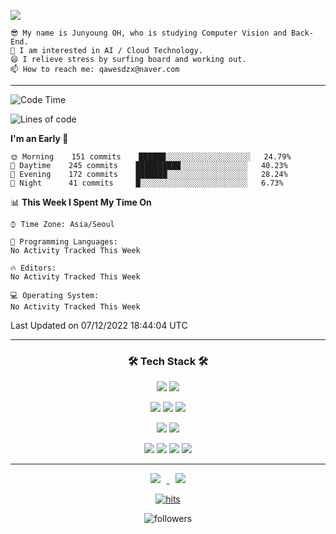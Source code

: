 <div>  
<p>
  <a href="https://github.com/Oh-JunYoung">
      <img src="https://capsule-render.vercel.app/api?type=waving&color=timeGradient&height=240&section=header&text=𝐇𝐢, 𝐖𝐞𝐥𝐜𝐨𝐦𝐞 𝐭𝐨 JunYoung'𝐬 𝐆𝐢𝐭𝐡𝐮𝐛!! %F0%9F%A5%B0&fontSize=36&animation=fadeIn&fontAlignY=36">
  </a>
</p>

<p>

    😎 My name is Junyoung OH, who is studying Computer Vision and Back-End.
    🌱 I am interested in AI / Cloud Technology.
    😄 I relieve stress by surfing board and working out.
    📫 How to reach me: qawesdzx@naver.com
<!-- - 🔭 I’m currently working on ... -->
<!-- - 💬 Ask me about ... -->
<!-- - 👯 I’m looking to collaborate on ... -->
<!-- - 🤔 I’m looking for help with ... -->
<!-- - ⚡ Fun fact: ... -->
</p>

</div>

---

<!--START_SECTION:waka-->
![Code Time](http://img.shields.io/badge/Code%20Time-0%20secs-blue)

![Lines of code](https://img.shields.io/badge/From%20Hello%20World%20I%27ve%20Written-3%20Million%20lines%20of%20code-blue)

**I'm an Early 🐤** 

```text
🌞 Morning    151 commits    ██████░░░░░░░░░░░░░░░░░░░   24.79% 
🌆 Daytime    245 commits    ██████████░░░░░░░░░░░░░░░   40.23% 
🌃 Evening    172 commits    ███████░░░░░░░░░░░░░░░░░░   28.24% 
🌙 Night      41 commits     █░░░░░░░░░░░░░░░░░░░░░░░░   6.73%

```


📊 **This Week I Spent My Time On** 

```text
⌚︎ Time Zone: Asia/Seoul

💬 Programming Languages: 
No Activity Tracked This Week

🔥 Editors: 
No Activity Tracked This Week

💻 Operating System: 
No Activity Tracked This Week

```


 Last Updated on 07/12/2022 18:44:04 UTC
<!--END_SECTION:waka-->

---

<h3 align="center">  🛠 Tech Stack 🛠 </h3>

<!-- Computer Vision, Back-End -->
<p align="center">
<img src="https://img.shields.io/badge/Computer%20Vision-4374D9?style=plastic&logoColor=white"/>
<img src="https://img.shields.io/badge/Back%20End-05988A?style=plastic&logoColor=white"/>
</p>

<!-- Computer Vision -->
<p align="center">
<img src="https://img.shields.io/badge/Python-3776AB?style=flat-square&logo=Python&logoColor=white"/>
<img src="https://img.shields.io/badge/PyTorch-E74A2B?style=flat-square&logo=PyTorch&logoColor=white"/>
<img src="https://img.shields.io/badge/Tensorflow-FF6F00?style=flat-square&logo=Tensorflow&logoColor=white"/>
</p>

<!-- Back-End -->
</p>
<p align="center">
<img src="https://img.shields.io/badge/Java-05988A?style=flat-square&logo=Java&logoColor=white"/>
<img src="https://img.shields.io/badge/SpringBoot-05988A?style=flat-square&logo=SpringBoot&logoColor=white"/>
</p>

<!-- AWS RDS, AWS IAM -->
<p align="center">
<img src="https://img.shields.io/badge/AWS%20IAM-1A73E8?style=flat-square&logoColor=white"/>
<img src="https://img.shields.io/badge/AWS%20RDS-2391E6?style=flat-square&logoColor=white"/>
<img src="https://img.shields.io/badge/AWS%20EC2-2391E4?style=flat-square&logoColor=white"/>
<img src="https://img.shields.io/badge/AWS%20S3-2391E2?style=flat-square&logoColor=white"/>
</p>
  
  ---

<div align=center>
<a href="mailto:wnsdud858512@gmail.com">
<img src="https://img.shields.io/badge/Gmail-d14836?style=flat-square&logo=Gmail&logoColor=white&link=mailto:wodnr0710@gmail.com" style="height : auto; margin-left : 10px; margin-right : 10px;"/>
</a>

<a href="mailto:qawesdzx@naver.com">
<img src="https://img.shields.io/badge/Naver-1DDB16?style=flat-square&logo=Naver&logoColor=white&link=mailto:wodnr0710@gmail.com" style="height : auto; margin-left : 10px; margin-right : 10px;"/>
</a>  

[![hits](https://hits.seeyoufarm.com/api/count/incr/badge.svg?url=https%3A%2F%2Fgithub.com%2FOh-JunYoung&count_bg=%237A7A7A&title_bg=%23FFADCC&icon=reverbnation.svg&icon_color=%23FF0000&title=hits&edge_flat=false)](https://hits.seeyoufarm.com)

![followers](https://img.shields.io/github/followers/Oh-JunYoung?style=social)
</div>

